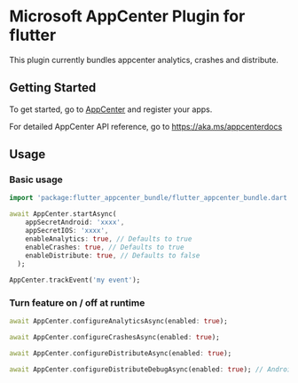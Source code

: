 # Microsoft AppCenter Plugin for flutter

This plugin currently bundles appcenter analytics, crashes and distribute. 

## Getting Started

To get started, go to [AppCenter](http://appcenter.ms/apps) and register your apps.

For detailed AppCenter API reference, go to https://aka.ms/appcenterdocs

## Usage

### Basic usage

```dart
import 'package:flutter_appcenter_bundle/flutter_appcenter_bundle.dart';

await AppCenter.startAsync(
    appSecretAndroid: 'xxxx',
    appSecretIOS: 'xxxx',
    enableAnalytics: true, // Defaults to true
    enableCrashes: true, // Defaults to true
    enableDistribute: true, // Defaults to false
  );
  
AppCenter.trackEvent('my event');
```

### Turn feature on / off at runtime

```dart
await AppCenter.configureAnalyticsAsync(enabled: true);

await AppCenter.configureCrashesAsync(enabled: true);

await AppCenter.configureDistributeAsync(enabled: true);

await AppCenter.configureDistributeDebugAsync(enabled: true); // Android Only
```

